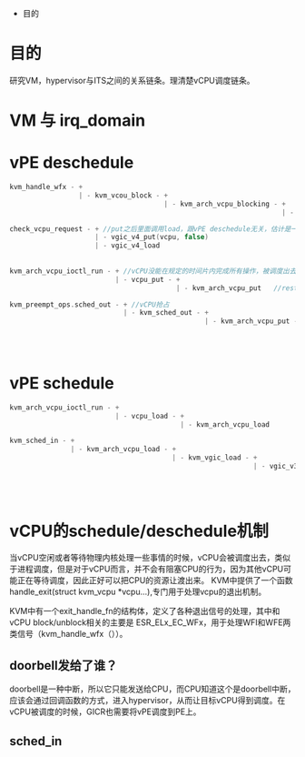 + 目的


# 目的
研究VM，hypervisor与ITS之间的关系链条。理清楚vCPU调度链条。

# VM 与 irq_domain


# vPE deschedule
``` C
kvm_handle_wfx - +  
                 | - kvm_vcou_block - +  
                                      | - kvm_arch_vcpu_blocking - +  
                                                                   | - vgic_v4_put(vcpu, true)  //true mean door bell is need

check_vcpu_request - + //put之后里面调用load，跟vPE deschedule无关，估计是一些reload操作  
                     | - vgic_v4_put(vcpu, false)  
                     | - vgic_v4_load  
                     
                     
kvm_arch_vcpu_ioctl_run - + //vCPU没能在规定的时间片内完成所有操作，被调度出去后需要立即进入排队。                    
                          | - vcpu_put - +  
                                         | - kvm_arch_vcpu_put   //rest is the same with sched_out  

kvm_preempt_ops.sched_out - + //vCPU抢占  
                            | - kvm_sched_out - +  
                                                | - kvm_arch_vcpu_put - +  
                                                                        | - kvm_vgic_put - +  
                                                                                           | - vgic_v4_put(vcpu, false) - + //false mean that no door bell need  
                                                                                                                          | - itc_make_vpe_non_resident
```

# vPE schedule
``` C
kvm_arch_vcpu_ioctl_run - +
                          | - vcpu_load - +
                                          | - kvm_arch_vcpu_load

kvm_sched_in - +
               | - kvm_arch_vcpu_load - +
                                        | - kvm_vgic_load - +
                                                            | - vgic_v3_load - +
                                                                               | - vgic_v4_load - +
                                                                                                  | - its_make_vpe_resident
                                                            

```

# vCPU的schedule/deschedule机制
当vCPU空闲或者等待物理内核处理一些事情的时候，vCPU会被调度出去，类似于进程调度，但是对于vCPU而言，并不会有阻塞CPU的行为，因为其他vCPU可能正在等待调度，因此正好可以把CPU的资源让渡出来。
KVM中提供了一个函数 handle_exit(struct kvm_vcpu *vcpu...),专门用于处理vcpu的退出机制。

KVM中有一个exit_handle_fn的结构体，定义了各种退出信号的处理，其中和vCPU block/unblock相关的主要是 ESR_ELx_EC_WFx，用于处理WFI和WFE两类信号（kvm_handle_wfx（））。

## doorbell发给了谁？
doorbell是一种中断，所以它只能发送给CPU，而CPU知道这个是doorbell中断，应该会通过回调函数的方式，进入hypervisor，从而让目标vCPU得到调度。在vCPU被调度的时候，GICR也需要将vPE调度到PE上。

## sched_in



